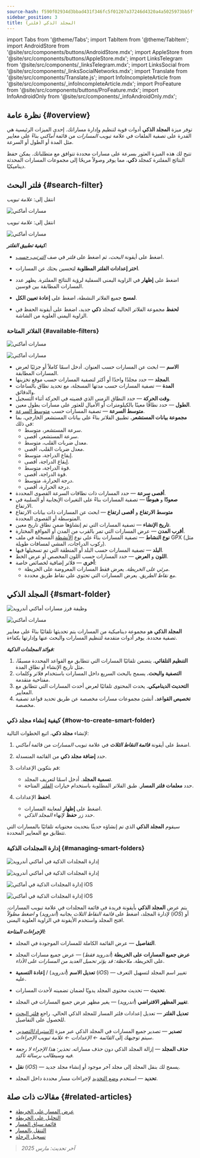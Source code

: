 ```yaml
---
source-hash: f590f02934d3bbad431f346fc5f01207a37246d4320a4a5025973bb5ff373b63
sidebar_position: 3
title: المجلد الذكي (فلتر)
---
```

import Tabs from '@theme/Tabs';
import TabItem from '@theme/TabItem';
import AndroidStore from '@site/src/components/buttons/AndroidStore.mdx';
import AppleStore from '@site/src/components/buttons/AppleStore.mdx';
import LinksTelegram from '@site/src/components/_linksTelegram.mdx';
import LinksSocial from '@site/src/components/_linksSocialNetworks.mdx';
import Translate from '@site/src/components/Translate.js';
import InfoIncompleteArticle from '@site/src/components/_infoIncompleteArticle.mdx';
import ProFeature from '@site/src/components/buttons/ProFeature.mdx';
import InfoAndroidOnly from '@site/src/components/_infoAndroidOnly.mdx';



## نظرة عامة {#overview}

توفر ميزة **المجلد الذكي** أدوات قوية لتنظيم وإدارة مساراتك. إحدى الميزات الرئيسية هي القدرة على تصفية الملفات في علامة تبويب *المسارات* من قائمة *أماكني* بناءً على معايير مثل المدة أو الطول أو السرعة.

تتيح لك هذه الميزة العثور بسرعة على مسارات محددة تتوافق مع متطلباتك. يمكن حفظ النتائج المفلترة كمجلد **ذكي**، مما يوفر وصولاً مريحًا إلى مجموعات المسارات المحدثة ديناميكيًا.


## فلتر البحث {#search-filter}

<Tabs groupId="operating-systems">

<TabItem value="android" label="أندرويد">

انتقل إلى: *<Translate android="true" ids="shared_string_menu,shared_string_my_places,shared_string_gpx_files"/> علامة تبويب*

![مسارات أماكني](@site/static/img/personal/tracks/my_places_tracks_filter_2_andr.png)

</TabItem>

<TabItem value="ios" label="iOS">

انتقل إلى: *<Translate ios="true" ids="shared_string_menu,shared_string_my_places,shared_string_gpx_tracks"/> علامة تبويب*

![مسارات أماكني](@site/static/img/personal/tracks/my_places_tracks_filter_ios.png)

</TabItem>

</Tabs>

***كيفية تطبيق الفلتر:***

- اضغط على أيقونة *البحث*، ثم اضغط على *فلتر* في صف [*الترتيب حسب*](./manage-tracks.md#sort-by).

- **اختر إعدادات الفلتر المطلوبة** لتحسين بحثك عن المسارات.

- اضغط على **إظهار** في الزاوية اليمنى السفلية لرؤية النتائج المفلترة. يظهر عدد المسارات المطابقة بين قوسين.

- **لمسح** جميع الفلاتر النشطة، اضغط على **إعادة تعيين الكل**.

- **لحفظ** مجموعة الفلاتر الحالية كمجلد **ذكي** جديد، اضغط على أيقونة الحفظ في الزاوية اليمنى العلوية من الشاشة.


### الفلاتر المتاحة {#available-filters}

<Tabs groupId="operating-systems">

<TabItem value="android" label="أندرويد">

![مسارات أماكني](@site/static/img/personal/tracks/my_places_tracks_filter_andr.png)

</TabItem>

<TabItem value="ios" label="iOS">

![مسارات أماكني](@site/static/img/personal/tracks/my_places_tracks_filter_2_ios.png)

</TabItem>

</Tabs>

- **الاسم** — ابحث عن المسارات حسب العنوان. أدخل اسمًا كاملاً أو جزئيًا لعرض المسارات المطابقة.
- **المجلد** — حدد مجلدًا واحدًا أو أكثر لتصفية المسارات حسب موقع تخزينها.
- **المدة** — تصفية المسارات حسب مدتها المسجلة، مع تحديد نطاق بالساعات والدقائق.
- **وقت الحركة** — حدد النطاق الزمني الذي قضيته في الحركة أثناء التسجيل.
- **الطول** — حدد نطاقًا معينًا بالكيلومترات أو الأميال للعثور على مسارات بطول معين.
- **متوسط السرعة** — تصفية المسارات حسب [متوسط السرعة](../../widgets/info-widgets.md#average-speed).
- **مجموعة بيانات المستشعر.**
    تطبيق الفلاتر بناءً على بيانات المستشعر الخارجي، بما في ذلك:
    - سرعة المستشعر، متوسط.
    - سرعة المستشعر، أقصى.
    - معدل ضربات القلب، متوسط.
    - معدل ضربات القلب، أقصى.
    - إيقاع الدراجة، متوسط.
    - إيقاع الدراجة، أقصى.
    - قوة الدراجة، متوسط.
    - قوة الدراجة، أقصى.
    - درجة الحرارة، متوسط.
    - درجة الحرارة، أقصى.
- **أقصى سرعة** — حدد المسارات ذات نطاقات السرعة القصوى المحددة.
- **صعودًا** و **هبوطًا** — تصفية المسارات بناءً على التغيرات الإيجابية أو السلبية في الارتفاع.
- **متوسط الارتفاع** و **أقصى ارتفاع** — ابحث عن المسارات ذات بيانات الارتفاع المتوسطة أو القصوى المحددة.
- **تاريخ الإنشاء** — تصفية المسارات التي تم إنشاؤها ضمن نطاق تاريخ معين.
- **أقرب المدن** — عرض المسارات التي تمر بالقرب من المدن أو المواقع المختارة.
- **نوع النشاط** — تصفية المسارات بناءً على نوع [الأنشطة](../../map/tracks/track-context-menu.md#track-information-activity) المسجلة في ملف GPX (مثل ركوب الدراجات، المشي لمسافات طويلة).
- **البلد** — تصفية المسارات حسب البلد أو المنطقة التي تم تسجيلها فيها.
- **اللون** و **العرض** — حدد المسارات حسب اللون المخصص أو عرض الخط.
- **أخرى** — فلاتر إضافية لخصائص خاصة:
    - *مرئي على الخريطة*. يعرض فقط المسارات المعروضة على الخريطة.
    - *مع نقاط الطريق*. يعرض المسارات التي تحتوي على نقاط طريق محددة.


## المجلد الذكي {#smart-folder}

<Tabs groupId="operating-systems">

<TabItem value="android" label="أندرويد">

![وظيفة فرز مسارات أماكني أندرويد](@site/static/img/personal/tracks/my_places_smart_folder_andr.png)

</TabItem>

<TabItem value="ios" label="iOS">

![مسارات أماكني](@site/static/img/personal/tracks/my_places_smart_folder_ios.png)

</TabItem>

</Tabs>

**المجلد الذكي** هو مجموعة ديناميكية من المسارات يتم تحديثها تلقائيًا بناءً على معايير تصفية محددة. يوفر أدوات متقدمة لتنظيم المسارات والبحث عنها وإدارتها بكفاءة.

***فوائد المجلدات الذكية:***

1. **التنظيم التلقائي.**
    يتضمن تلقائيًا المسارات التي تتطابق مع القواعد المحددة مسبقًا، مثل تاريخ الإنشاء أو نطاق المدة.
2. **التصفية والبحث.**
    يسمح بالبحث السريع داخل المسارات باستخدام فلاتر وكلمات مفتاحية متقدمة.
3. **التحديث الديناميكي.**
    يحدث المحتوى تلقائيًا لعرض أحدث المسارات التي تتطابق مع المعايير.
4. **تخصيص القواعد.**
    أنشئ مجموعات مسارات مخصصة عن طريق تحديد قواعد تصفية مخصصة.


### كيفية إنشاء مجلد ذكي {#how-to-create-smart-folder}

لإنشاء **مجلد ذكي**، اتبع الخطوات التالية:

1. اضغط على أيقونة ***قائمة النقاط الثلاث*** في علامة تبويب *المسارات* من قائمة *أماكني*.

2. حدد **إضافة مجلد ذكي** من القائمة المنسدلة.

3. قم بتكوين الإعدادات:
   - **تسمية المجلد**. أدخل اسمًا لتعريف المجلد.
   - حدد **معلمات فلتر المسار**. طبق الفلاتر المطلوبة باستخدام خيارات [الفلتر](#available-filters) المتاحة.

4. **احفظ** الإعدادات.
    - اضغط على **إظهار** لمعاينة المسارات.
    - حدد زر **حفظ** لإنهاء *المجلد الذكي*.

سيقوم **المجلد الذكي** الذي تم إنشاؤه حديثًا بتحديث محتوياته تلقائيًا بالمسارات التي تتطابق مع المعايير المحددة.


### إدارة المجلدات الذكية {#managing-smart-folders}

<Tabs groupId="operating-systems">

<TabItem value="android" label="أندرويد">

![إدارة المجلدات الذكية في أماكني أندرويد](@site/static/img/personal/tracks/my_places_smart_folder_2-1_andr.png)

![إدارة المجلدات الذكية في أماكني أندرويد](@site/static/img/personal/tracks/my_places_smart_folder_3_andr.png)

</TabItem>

<TabItem value="ios" label="iOS">

![إدارة المجلدات الذكية في أماكني iOS](@site/static/img/personal/tracks/folder_menu_2_ios.png)

![إدارة المجلدات الذكية في أماكني iOS](@site/static/img/personal/tracks/my_places_smart_folder_2_ios.png)

</TabItem>

</Tabs>

يتم عرض **المجلد الذكي** بأيقونة فريدة في قائمة المجلدات في علامة تبويب المسارات. لإدارة المجلد، اضغط على *قائمة النقاط الثلاث* بجانبه (*أندرويد*) و *اضغط مطولاً* (*iOS*) أو افتح المجلد واستخدم الأيقونة في الزاوية العلوية اليمنى.

***الإجراءات المتاحة:***

- **التفاصيل** — عرض القائمة الكاملة للمسارات الموجودة في المجلد.

- **عرض جميع المسارات على الخريطة** (*أندرويد فقط*) — عرض جميع مسارات المجلد على الخريطة.
    *ملاحظة: قد يؤثر تحميل العديد من المسارات على الأداء.*

- **تعديل الاسم** (*أندرويد*) / **إعادة التسمية** (*iOS*) — تغيير اسم المجلد لتسهيل التعرف عليه.

- **تحديث** — تحديث محتوى المجلد يدويًا لضمان تضمينه لأحدث المسارات.

- **تغيير المظهر الافتراضي** (*أندرويد*) — يغير مظهر عرض جميع المسارات في المجلد.

- **تعديل الفلتر** — تعديل إعدادات فلتر المسار للمجلد الذكي الحالي. راجع [فلتر البحث](#search-filter) للحصول على التفاصيل.

- **تصدير** — تصدير جميع المسارات في المجلد الذكي عبر ميزة [الاستيراد/التصدير](../../personal/import-export.md). سيتم توجيهك إلى *القائمة ← الإعدادات ← علامة تبويب الإجراءات*.

- **حذف المجلد** — إزالة المجلد الذكي دون حذف مساراته.
    *تحذير: هذا الإجراء لا رجعة فيه وسيطالب برسالة تأكيد.*

- **نقل** (*iOS*) — يسمح لك بنقل المجلد إلى مجلد آخر موجود أو إنشاء مجلد جديد.

- **تحديد** — استخدم [وضع التحديد](./manage-tracks.md#selection-mode) لإجراءات مسار محددة داخل المجلد.


## مقالات ذات صلة {#related-articles}

- [عرض المسار على الخريطة](../../map/tracks/index.md)
- [التحليل على الخريطة](../../map/tracks/index.md#analyze-track-on-map)
- [قائمة سياق المسار](../../map/tracks/track-context-menu.md)
- [التنقل بالمسار](../../navigation/setup/gpx-navigation.md)
- [تسجيل الرحلة](../../plugins/trip-recording.md)

> *آخر تحديث: مارس 2025*